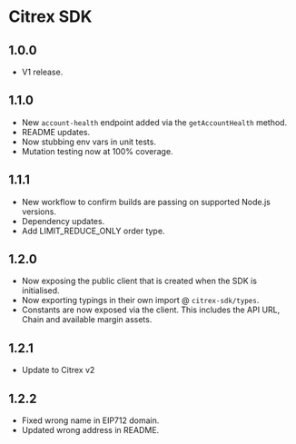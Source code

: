# Citrex SDK

## 1.0.0

- V1 release.

## 1.1.0

- New `account-health` endpoint added via the `getAccountHealth` method.
- README updates.
- Now stubbing env vars in unit tests.
- Mutation testing now at 100% coverage.

## 1.1.1

- New workflow to confirm builds are passing on supported Node.js versions.
- Dependency updates.
- Add LIMIT_REDUCE_ONLY order type.

## 1.2.0

- Now exposing the public client that is created when the SDK is initialised.
- Now exporting typings in their own import @ `citrex-sdk/types`.
- Constants are now exposed via the client. This includes the API URL, Chain and available margin assets.

## 1.2.1

- Update to Citrex v2

## 1.2.2

- Fixed wrong name in EIP712 domain.
- Updated wrong address in README.
